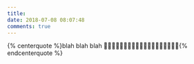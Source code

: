 ```yaml
---
title: 
date: 2018-07-08 08:07:48
comments: true
---
```


{% centerquote %}blah blah blah
🌻🌻🌻🌻🌻🌻🌻🌻🌻🌻🌻🌻🌻🌻🌻🌻🌻🌻🌻{% endcenterquote %}

